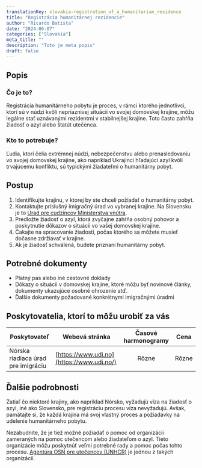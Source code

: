```yaml
---
translationKey: slovakia-registration_of_a_humanitarian_residence
title: "Registrácia humanitárnej rezidencie"
author: "Ricardo Batista"
date: "2024-06-07"
categories: ["Slovakia"]
meta_title: ""
description: "Toto je meta popis"
draft: false
---
```


## Popis
### Čo je to?
Registrácia humanitárneho pobytu je proces, v rámci ktorého jednotlivci, ktorí sú v núdzi kvôli nepriaznivej situácii vo svojej domovskej krajine, môžu legálne stať uznávanými rezidentmi v stabilnejšej krajine. Toto často zahŕňa žiadosť o azyl alebo štatút utečenca.

### Kto to potrebuje?
Ľudia, ktorí čelia extrémnej núdzi, nebezpečenstvu alebo prenasledovaniu vo svojej domovskej krajine, ako napríklad Ukrajinci hľadajúci azyl kvôli trvajúcemu konfliktu, sú typickými žiadateľmi o humanitárny pobyt.

## Postup
1. Identifikujte krajinu, v ktorej by ste chceli požiadať o humanitárny pobyt.
2. Kontaktujte príslušný imigračný úrad vo vybranej krajine. Na Slovensku je to [Úrad pre cudzincov Ministerstva vnútra](https://www.minv.sk/).
3. Predložte žiadosť o azyl, ktorá zvyčajne zahŕňa osobný pohovor a poskytnutie dôkazov o situácii vo vašej domovskej krajine.
4. Čakajte na spracovanie žiadosti, počas ktorého sa môžete musieť dočasne zdržiavať v krajine.
5. Ak je žiadosť schválená, budete priznaní humanitárny pobyt.

## Potrebné dokumenty
- Platný pas alebo iné cestovné doklady
- Dôkazy o situácii v domovskej krajine, ktoré môžu byť novinové články, dokumenty ukazujúce osobné ohrozenie atď.
- Ďalšie dokumenty požadované konkrétnymi imigračnými úradmi

## Poskytovatelia, ktorí to môžu urobiť za vás

| Poskytovateľ   |     Webová stránka     |     Časové harmonogramy    |       Cena      |
| --------------- | --------------- |  :-------------: | :-------------: |
| Nórska riadiaca úrad pre imigráciu      |  [https://www.udi.no](https://www.udi.no/)      |  Rôzne      |   Rôzne      |

## Ďalšie podrobnosti
Zatiaľ čo niektoré krajiny, ako napríklad Nórsko, vyžadujú víza na žiadosť o azyl, iné ako Slovensko, pre registráciu procesu víza nevyžadujú. Avšak, pamätajte si, že každá krajina má svoj vlastný proces a požiadavky na udelenie humanitárneho pobytu.

Nezabudnite, že je tiež možné požiadať o pomoc od organizácií zameraných na pomoc utečencom alebo žiadateľom o azyl. Tieto organizácie môžu poskytnúť veľmi potrebné rady a pomoc počas tohto procesu. [Agentúra OSN pre utečencov (UNHCR)](https://www.unhcr.org/) je jednou z takých organizácií.